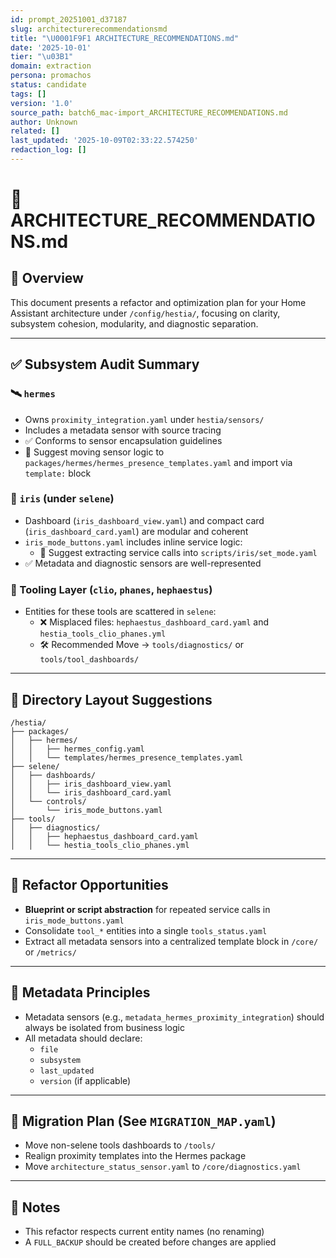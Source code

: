 ```yaml
---
id: prompt_20251001_d37187
slug: architecturerecommendationsmd
title: "\U0001F9F1 ARCHITECTURE_RECOMMENDATIONS.md"
date: '2025-10-01'
tier: "\u03B1"
domain: extraction
persona: promachos
status: candidate
tags: []
version: '1.0'
source_path: batch6_mac-import_ARCHITECTURE_RECOMMENDATIONS.md
author: Unknown
related: []
last_updated: '2025-10-09T02:33:22.574250'
redaction_log: []
---
```



# 🧱 ARCHITECTURE_RECOMMENDATIONS.md

## 🧭 Overview

This document presents a refactor and optimization plan for your Home Assistant architecture under `/config/hestia/`, focusing on clarity, subsystem cohesion, modularity, and diagnostic separation.

---

## ✅ Subsystem Audit Summary

### 🛰️ `hermes`
- Owns `proximity_integration.yaml` under `hestia/sensors/`
- Includes a metadata sensor with source tracing
- ✅ Conforms to sensor encapsulation guidelines
- 🔄 Suggest moving sensor logic to `packages/hermes/hermes_presence_templates.yaml` and import via `template:` block

### 🧠 `iris` (under `selene`)
- Dashboard (`iris_dashboard_view.yaml`) and compact card (`iris_dashboard_card.yaml`) are modular and coherent
- `iris_mode_buttons.yaml` includes inline service logic:
  - 🔁 Suggest extracting service calls into `scripts/iris/set_mode.yaml`
- ✅ Metadata and diagnostic sensors are well-represented

### 🔧 Tooling Layer (`clio`, `phanes`, `hephaestus`)
- Entities for these tools are scattered in `selene`:
  - ❌ Misplaced files: `hephaestus_dashboard_card.yaml` and `hestia_tools_clio_phanes.yml`
  - 🛠️ Recommended Move → `tools/diagnostics/` or `tools/tool_dashboards/`

---

## 📂 Directory Layout Suggestions

```
/hestia/
├── packages/
│   ├── hermes/
│   │   ├── hermes_config.yaml
│   │   └── templates/hermes_presence_templates.yaml
├── selene/
│   ├── dashboards/
│   │   ├── iris_dashboard_view.yaml
│   │   └── iris_dashboard_card.yaml
│   └── controls/
│       └── iris_mode_buttons.yaml
├── tools/
│   ├── diagnostics/
│   │   ├── hephaestus_dashboard_card.yaml
│   │   └── hestia_tools_clio_phanes.yml
```

---

## 📌 Refactor Opportunities

- **Blueprint or script abstraction** for repeated service calls in `iris_mode_buttons.yaml`
- Consolidate `tool_*` entities into a single `tools_status.yaml`
- Extract all metadata sensors into a centralized template block in `/core/` or `/metrics/`

---

## 🧪 Metadata Principles

- Metadata sensors (e.g., `metadata_hermes_proximity_integration`) should always be isolated from business logic
- All metadata should declare:
  - `file`
  - `subsystem`
  - `last_updated`
  - `version` (if applicable)

---

## 🔄 Migration Plan (See `MIGRATION_MAP.yaml`)
- Move non-selene tools dashboards to `/tools/`
- Realign proximity templates into the Hermes package
- Move `architecture_status_sensor.yaml` to `/core/diagnostics.yaml`

---

## 📎 Notes
- This refactor respects current entity names (no renaming)
- A `FULL_BACKUP` should be created before changes are applied


